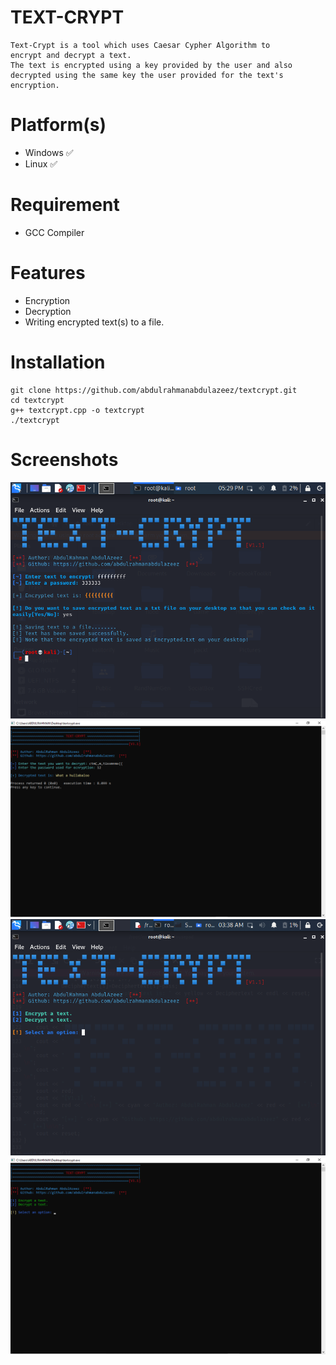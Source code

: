 # TEXT-CRYPT
```
Text-Crypt is a tool which uses Caesar Cypher Algorithm to 
encrypt and decrypt a text.
The text is encrypted using a key provided by the user and also 
decrypted using the same key the user provided for the text's encryption.
```

# Platform(s)
* Windows  ✅
* Linux    ✅

# Requirement
* GCC Compiler

# Features
* Encryption
* Decryption
* Writing encrypted text(s) to a file.

# Installation
``` 
git clone https://github.com/abdulrahmanabdulazeez/textcrypt.git
cd textcrypt
g++ textcrypt.cpp -o textcrypt
./textcrypt
```

# Screenshots
![1](demo/scr1.png)
![2](demo/scr2.png)
![3](demo/scr4.png)
![4](demo/scr3.png)



